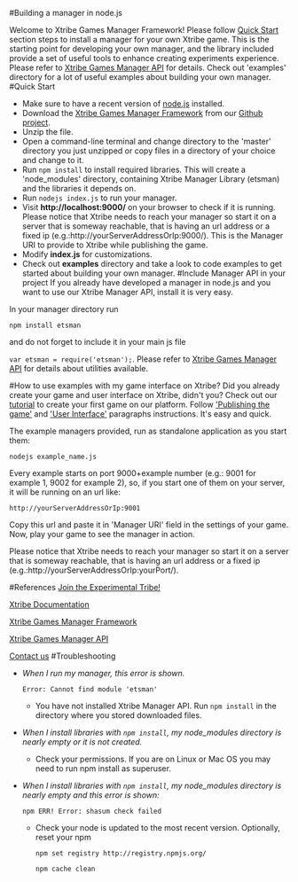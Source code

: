 #Building a manager in node.js

Welcome to Xtribe Games Manager Framework! Please follow [Quick Start](#quickstart) section steps to install a manager for your own Xtribe game. This is the starting point for developing your own manager, and the library included provide a set of useful tools to enhance creating experiments experience. Please refer to [Xtribe Games Manager API](https://github.com/XTribe/xtribe_manager_api) for details.
Check out 'examples' directory for a lot of useful examples about building your own manager.
<a name="quickstart"><a/>
#Quick Start
- Make sure to have a recent version of [node.js](https://nodejs.org/) installed.
- Download the [Xtribe Games Manager Framework](https://github.com/XTribe/xtribe_games_manager_framework/archive/master.zip) from our [Github project](https://github.com/XTribe/xtribe_games_manager_framework).
- Unzip the file.
- Open a command-line terminal and change directory to the 'master' directory you just unzipped or copy files in a directory of your choice and change to it.
- Run `npm install` to install required libraries. This will create a 'node_modules' directory, containing Xtribe Manager Library (etsman) and the libraries it depends on.
- Run `nodejs index.js` to run your manager.
- Visit **http://localhost:9000/** on your browser to check if it is running. Please notice that Xtribe needs to reach your manager so start it on a server that is someway reachable, that is having an url address or a fixed ip (e.g.:http://yourServerAddressOrIp:9000/). This is the Manager URI to provide to Xtribe while publishing the game.
- Modify **index.js** for customizations.
- Check out **examples** directory and take a look to code examples to get started about building your own manager.
<a name="includeapi"><a/>
#Include Manager API in your project
If you already have developed a manager in node.js and you want to use our Xtribe Manager API, install it is very easy.

In your manager directory run 

`npm install etsman` 

and do not forget to include it in your main js file 

`var etsman = require('etsman');`.
Please refer to [Xtribe Games Manager API](https://github.com/XTribe/xtribe_manager_api) for details about utilities available.

<a name="managerapi"><a/>
#How to use examples with my game interface on Xtribe?
Did you already create your game and user interface on Xtribe, didn't you? Check out our [tutorial](http://xtribe.eu/node/64#XTribe_tutorial:_your_first_game) to create your first game on our platform. Follow ['Publishing the game'](http://xtribe.eu/node/64#Publishing_the_game) and ['User Interface'](http://xtribe.eu/node/64#User_interface) paragraphs instructions. It's easy and quick.

The example managers provided, run as standalone application as you start them:

`nodejs example_name.js`

Every example starts on port 9000+example number (e.g.: 9001 for example 1, 9002 for example 2), so, if you start one of them on your server, it will be running on an url like:

`http://yourServerAddressOrIp:9001`

Copy this url and paste it in 'Manager URI' field in the settings of your game. Now, play your game to see the manager in action. 

Please notice that Xtribe needs to reach your manager so start it on a server that is someway reachable, that is having an url address or a fixed ip (e.g.:http://yourServerAddressOrIp:yourPort/). 

<a name="references"><a/>
#References
[Join the Experimental Tribe!](http://xtribe.eu/)

[Xtribe Documentation](http://xtribe.eu/en/page/xtribe-devdoc)

[Xtribe Games Manager Framework](https://github.com/XTribe/xtribe_games_manager_framework)

[Xtribe Games Manager API](https://github.com/XTribe/xtribe_manager_api)

[Contact us](mailto:xtribe.eu@gmail.com)
<a name="troubleshooting"><a/>
#Troubleshooting
- *When I run my manager, this error is shown.*
 
   `Error: Cannot find module 'etsman'`

  - You have not installed Xtribe Manager API. Run `npm install` in the directory where you stored downloaded files.
  
- *When I install libraries with `npm install`, my node_modules directory is nearly empty or it is not created.*
  - Check your permissions. If you are on Linux or Mac OS you may need to run npm install as superuser.

- *When I install libraries with `npm install`, my node_modules directory is nearly empty and this error is shown:*

    `npm ERR! Error: shasum check failed`

  - Check your node is updated to the most recent version. Optionally, reset your npm

     `npm set registry http://registry.npmjs.org/` 
     
     `npm cache clean`